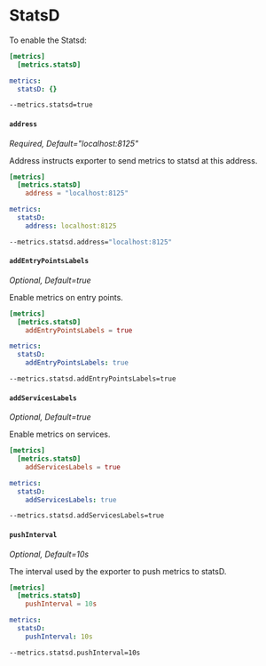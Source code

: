 # StatsD

To enable the Statsd:

```toml tab="File (TOML)"
[metrics]
  [metrics.statsD]
```

```yaml tab="File (YAML)"
metrics:
  statsD: {}
```

```bash tab="CLI"
--metrics.statsd=true
```

#### `address`

_Required, Default="localhost:8125"_

Address instructs exporter to send metrics to statsd at this address.

```toml tab="File (TOML)"
[metrics]
  [metrics.statsD]
    address = "localhost:8125"
```

```yaml tab="File (YAML)"
metrics:
  statsD:
    address: localhost:8125
```

```bash tab="CLI"
--metrics.statsd.address="localhost:8125"
```

#### `addEntryPointsLabels`

_Optional, Default=true_

Enable metrics on entry points.

```toml tab="File (TOML)"
[metrics]
  [metrics.statsD]
    addEntryPointsLabels = true
```

```yaml tab="File (YAML)"
metrics:
  statsD:
    addEntryPointsLabels: true
```

```bash tab="CLI"
--metrics.statsd.addEntryPointsLabels=true
```

#### `addServicesLabels`

_Optional, Default=true_

Enable metrics on services.

```toml tab="File (TOML)"
[metrics]
  [metrics.statsD]
    addServicesLabels = true
```

```yaml tab="File (YAML)"
metrics:
  statsD:
    addServicesLabels: true
```

```bash tab="CLI"
--metrics.statsd.addServicesLabels=true
```

#### `pushInterval`

_Optional, Default=10s_

The interval used by the exporter to push metrics to statsD.

```toml tab="File (TOML)"
[metrics]
  [metrics.statsD]
    pushInterval = 10s
```

```yaml tab="File (YAML)"
metrics:
  statsD:
    pushInterval: 10s
```

```bash tab="CLI"
--metrics.statsd.pushInterval=10s
```
